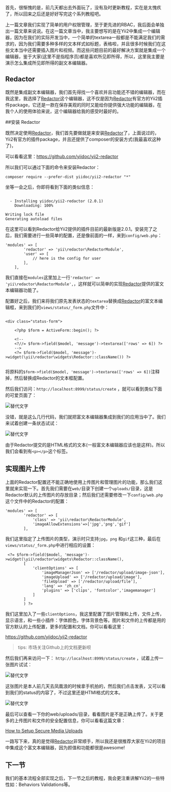 
首先，很惭愧的是，前几天都出去外面玩了，没有及时更新教程，实在是太愧疚了，所以回来之后还是好好写完这个系列教程吧。

上一篇文章我们实现了简单的用户权限管理，至于更先进的RBAC，我后面会单独出一篇文章来说说。在这一篇文章当中，我主要想写的是在Yii2中集成一个编辑器，因为在我们的实际开发当中，一个简单的textarea一般都是不能满足我们的需求的，因为我们需要多种多样的文本样式如标题，表格啦，并且很多时候我们在这些文本当中还需要插入图片和视频。而这些问题目前的最好解决方案就是集成一个编辑器，鉴于大家(这里不是指程序员)都是喜欢所见即所得，所以，这里我主要是演示怎么集成所见即所得的副文本编辑器。

## Redactor

既然是集成副文本编辑器，我们首先得找一个喜欢并且功能还不错的编辑器，而在我这里，我选择了[Redactor](http://imperavi.com/redactor/)这个编辑器，这不仅是因为[Redactor](http://imperavi.com/redactor/)有官方的Yii2插件package，它还是一款在保存美观的同时又能给你提供强大功能的编辑器，在我个人的使用体验来说，这个编辑器给我的感受时最好的。


##安装 Redactor

既然决定使用[Redactor](http://imperavi.com/redactor/)，我们首先要做就是来安装[Redactor](http://imperavi.com/redactor/)了，上面说过的，Yii2有官方的插件package，并且还提供了composer的安装方式(我最喜欢这种了)，

可以看看这里：https://github.com/yiidoc/yii2-redactor

所以我们可以通过下面的命令来安装Redactor：

```
composer require --prefer-dist yiidoc/yii2-redactor "*"

```
坐等一会之后，你即将看到下面的类似信息：

```

  - Installing yiidoc/yii2-redactor (2.0.1)
    Downloading: 100%

Writing lock file
Generating autoload files

```
在这里可以看到Redactor给Yii2提供的插件目前的最新版是2.0.1。安装完了之后，我们需要进行一些简单的配置，还是像前面的一样，来到`config/web.php`：

```
'modules' => [
        'redactor' => 'yii\redactor\RedactorModule',
        'user' => [
            // here is the config for user
        ],
    ],

```

我们直接在`modules`这里加上一行`'redactor' => 'yii\redactor\RedactorModule',`，这样就可以简单的实现[Redactor](http://imperavi.com/redactor/)提供的富文本编辑器功能了。

配置好之后，我们来将我们原先发表状态的`textarea`替换成[Redactor](http://imperavi.com/redactor/)的富文本编辑框，来到我们的`views/status/_form.php`文件中：

```

<div class="status-form">

    <?php $form = ActiveForm::begin(); ?>

    <!--    
    <?//= $form->field($model, 'message')->textarea(['rows' => 6]) ?>
    -->
    <?= $form->field($model, 'message')->widget(\yii\redactor\widgets\Redactor::className()) ?>


```
将原料的`$form->field($model, 'message')->textarea(['rows' => 6])`注释掉，然后替换成Redactor的文本框配置。

然后我们访问：`http://localhost:8999/status/create` ，就可以看到类似下面的可爱页面了：

![替代文字](https://wt-prj.oss.aliyuncs.com/0d06af79c49d4e08abb1ab3f7ab6e860/e0acae5d-6030-4116-a92d-b9d8e1d03d27.png)

没错，就是这么几行代码，我们就把富文本编辑器集成到我们的应用当中了。我们来试着创建一条状态试试：

![替代文字](https://wt-prj.oss.aliyuncs.com/0d06af79c49d4e08abb1ab3f7ab6e860/2ea1d771-d657-460f-bffd-a9e272414c8e.png)

由于Redactor提交的是HTML格式的文本(一般富文本编辑器应该也是这样)。所以我们会看到有`<p></p>`这个标签。

## 实现图片上传

上面的Redactor配置还不能正确地使用上传图片和管理图片的功能，那么我们这里就来实现一下。首先我们需要在`web/`目录下创建一个`uploads/`目录，这是Redactor默认的上传图片的存放目录；然后我们还需要修改一下`config/web.php`这个文件中的Redactor的配置：

```
'modules' => [
        'redactor' => [
            'class' => 'yii\redactor\RedactorModule',
            'imageAllowExtensions'=>['jpg','png','gif']
        ],

```

我们这里指定了上传图片的类型，演示时只支持`jpg`，`png` 和`gif`这三种，最后在`views/status/_form.php`中进行相应的设置：

```
 <?= $form->field($model, 'message')->widget(\yii\redactor\widgets\Redactor::className(),
        [
            'clientOptions' => [
                'imageManagerJson' => ['/redactor/upload/image-json'],
                'imageUpload' => ['/redactor/upload/image'],
                'fileUpload' => ['/redactor/upload/file'],
                'lang' => 'zh_cn',
                'plugins' => ['clips', 'fontcolor','imagemanager']
            ]
        ]
        ) ?>

```

我们这里加入了一些`clientOptions`，我这里配置了图片管理和上传，文件上传，显示语言，和一些小插件：字体颜色，字体背景色等。图片和文件的上传都是用的官方默认的上传配置，更多的配置和文档，你可以看看这里：

https://github.com/yiidoc/yii2-redactor

> tips: 市场关注Github上的文档更新呗


然后我们再来访问一下： `http://localhost:8999/status/create` ，试着上传一张图片试试：

![替代文字](https://wt-prj.oss.aliyuncs.com/0d06af79c49d4e08abb1ab3f7ab6e860/c821e223-fcb2-473e-9527-3048b5e4d237.gif)

这张图片是本人前几天去凤凰浪的时候拿手机拍的，然后我们点击发表，又可以看到我们的status的内容了，不过这里还是HTMl格式的文本。

![替代文字](https://wt-prj.oss.aliyuncs.com/0d06af79c49d4e08abb1ab3f7ab6e860/e51b8204-7f74-4269-80cf-ce6dee98893f.png)


最后可以查看一下你的web/uploads/目录，看看图片是不是正确上传了。关于更多的上传图片和文件的安全配置信息，你可以看看这篇文章：

[How to Setup Secure Media Uploads](http://digwp.com/2012/09/secure-media-uploads/)

一路写下来，真的是觉得[Redactor](http://imperavi.com/redactor/)非常顺手，所以我还是很推荐大家在Yii2的项目中集成这个富文本编辑器，因为颜值和功能都很是awesome!

## 下一节

我们的基本流程全部实现之后，下一节之后的教程，我会更注重讲解Yii2的一些特性如：Behaviors  Validations等。


